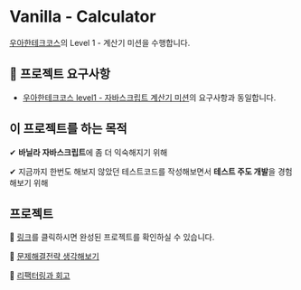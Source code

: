 # Vanilla - Calculator

[우아한테크코스](https://woowacourse.github.io/)의 Level 1 - 계산기 미션을 수행합니다.

## 🎯 프로젝트 요구사항

- [우아한테크코스 level1 - 자바스크립트 계산기 미션](https://github.com/woowacourse/javascript-calculator)의 요구사항과 동일합니다.

## 이 프로젝트를 하는 목적

✔ **바닐라 자바스크립트**에 좀 더 익숙해지기 위해

✔ 지금까지 한번도 해보지 않았던 테스트코드를 작성해보면서 **테스트 주도 개발**을 경험해보기 위해

## 프로젝트

🎉 [링크](#)를 클릭하시면 완성된 프로젝트를 확인하실 수 있습니다.

🤔 [문제해결전략 생각해보기](https://www.notion.so/ryong9rrr/b89070717dcd45c2a14774782fb592c5)

🔨 [리팩터링과 회고](https://www.notion.so/ryong9rrr/8e30974e17b84c11b72a39d4a4e0ec3a)
